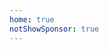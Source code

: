 ```yaml
---
home: true
notShowSponsor: true
---
```

<ShowFont style="display: none" />

[//]: # (<script>)

[//]: # (import $ from 'jquery';)

[//]: # (export default {)

[//]: # (  mounted&#40;&#41; {)

[//]: # (    $&#40;'div.volume-bar div.bar'&#41;.attr&#40;'style','width:40%'&#41;;)

[//]: # (  })

[//]: # (})

[//]: # (</script>)
<style>
  /*@import "./.vuepress/public/css/home.scss";*/
.hero {
  padding: 0;
}
.bg-box {
    width: 100%;
    /*height: 100vh;*/
    overflow: hidden;
    position: relative;
}
.my-class {
    max-width: 100%;
    margin: 0 auto;
    padding: 0;
}
.x {
    padding-top: 0;
}
.text-box {
    width: 100%;
    height: 150px;
    text-align: center;
    position: absolute;
    top: 20vw;
    z-index: 3;
    left: 50%;
    transform: translateX(-50%);
    color: aqua;
}
.p1 {
    font-size: 10vw;
    line-height: normal;
    margin: 0 auto;
}
.p2 {
    font-size: 3vw;
    font-weight: 500;
    /*line-height: normal;*/
    margin: 10px auto ;
    letter-spacing: 0.5vw;
}
.my-hero {
    display: none;
}

</style>

